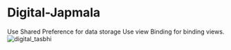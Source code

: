 # Digital-Japmala
Use Shared Preference for data storage
Use view Binding for binding views.
![digital_tasbhi](https://user-images.githubusercontent.com/49562197/162567981-69ed25b0-a8a9-4072-b22a-642feb6c14b6.jpg)
